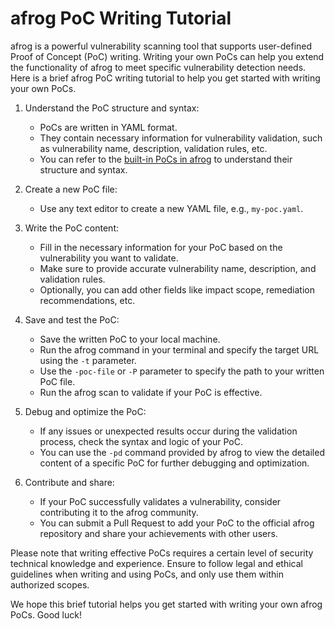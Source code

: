 # afrog PoC Writing Tutorial

afrog is a powerful vulnerability scanning tool that supports user-defined Proof of Concept (PoC) writing. Writing your own PoCs can help you extend the functionality of afrog to meet specific vulnerability detection needs. Here is a brief afrog PoC writing tutorial to help you get started with writing your own PoCs.

1. Understand the PoC structure and syntax:
   - PoCs are written in YAML format.
   - They contain necessary information for vulnerability validation, such as vulnerability name, description, validation rules, etc.
   - You can refer to the [built-in PoCs in afrog](https://github.com/zan8in/afrog/tree/main/pocs/afrog-pocs) to understand their structure and syntax.

2. Create a new PoC file:
   - Use any text editor to create a new YAML file, e.g., `my-poc.yaml`.

3. Write the PoC content:
   - Fill in the necessary information for your PoC based on the vulnerability you want to validate.
   - Make sure to provide accurate vulnerability name, description, and validation rules.
   - Optionally, you can add other fields like impact scope, remediation recommendations, etc.

4. Save and test the PoC:
   - Save the written PoC to your local machine.
   - Run the afrog command in your terminal and specify the target URL using the `-t` parameter.
   - Use the `-poc-file` or `-P` parameter to specify the path to your written PoC file.
   - Run the afrog scan to validate if your PoC is effective.

5. Debug and optimize the PoC:
   - If any issues or unexpected results occur during the validation process, check the syntax and logic of your PoC.
   - You can use the `-pd` command provided by afrog to view the detailed content of a specific PoC for further debugging and optimization.

6. Contribute and share:
   - If your PoC successfully validates a vulnerability, consider contributing it to the afrog community.
   - You can submit a Pull Request to add your PoC to the official afrog repository and share your achievements with other users.

Please note that writing effective PoCs requires a certain level of security technical knowledge and experience. Ensure to follow legal and ethical guidelines when writing and using PoCs, and only use them within authorized scopes.

We hope this brief tutorial helps you get started with writing your own afrog PoCs. Good luck!